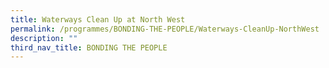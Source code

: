 ```yaml
---
title: Waterways Clean Up at North West
permalink: /programmes/BONDING-THE-PEOPLE/Waterways-CleanUp-NorthWest
description: ""
third_nav_title: BONDING THE PEOPLE
---
```

